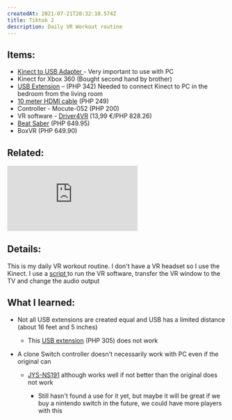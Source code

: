 ```yaml
---
createdAt: 2021-07-21T20:32:18.574Z
title: Tiktok 2
description: Daily VR Workout routine
---
```

## Items:

* [Kinect to USB Adapter ](https://shp.ee/v2dw7pt)- Very important to use with PC
* Kinect for Xbox 360 (Bought second hand by brother)
* [USB Extension](https://shp.ee/fpz7uft) – (PHP 342) Needed to connect Kinect to PC in the bedroom from the living room
* [10 meter HDMI cable](https://shp.ee/8uqf65t) (PHP 249)
* Controller - Mocute-052 (PHP 200)
* VR software - [Driver4VR](https://www.driver4vr.com/) (13,99 €/PHP 828.26)
* [Beat Saber](https://store.steampowered.com/app/620980/Beat_Saber/) (PHP 649.95)
* BoxVR (PHP 649.90)

## Related:

<iframe src="https://www.youtube.com/embed/SjEXnLf8wWk" title="YouTube video player" frameborder="0" allow="accelerometer; autoplay; clipboard-write; encrypted-media; gyroscope; picture-in-picture" allowfullscreen></iframe>

## Details:

This is my daily VR workout routine. I don't have a VR headset so I use the Kinect. I use a [script ](https://github.com/jandae/scriptsusefultome/blob/main/vr.ahk)to run the VR software, transfer the VR window to the TV and change the audio output

## What I learned:

* Not all USB extensions are created equal and USB has a limited distance (about 16 feet and 5 inches)

  * This [USB extension](https://imgur.com/XDjbMkm) (PHP 305) does not work
* A clone Switch controller doesn't necessarily work with PC even if the original can

  * [JYS-NS191](https://shopee.ph/product/21381370/3469953006?smtt=0.89058394-1628537782.5?smtt=0.89058394-1628537782.5) although works well if not better than the original does not work

    * Still hasn't found a use for it yet, but maybe it will be great if we buy a nintendo switch in the future, we could have more players with this